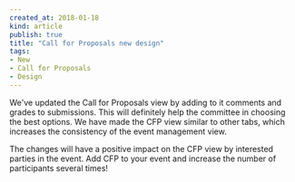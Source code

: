 ```yaml
---
created_at: 2018-01-18 
kind: article
publish: true
title: "Call for Proposals new design"
tags:
- New
- Call for Proposals
- Design
---
```

We've updated the Call for Proposals view by adding to it comments and grades to submissions. This will definitely help the committee in choosing the best options. We have made the CFP view similar to other tabs, which increases the consistency of the event management view.

The changes will have a positive impact on the CFP view by interested parties in the event. Add CFP to your event and increase the number of participants several times!
